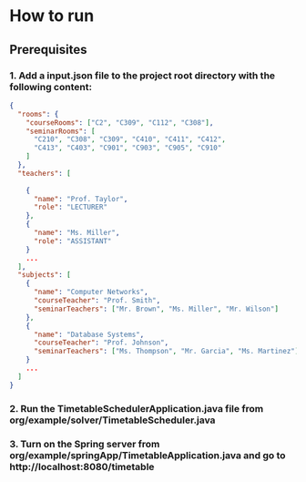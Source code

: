 # How to run

## Prerequisites

### 1. Add a input.json file to the project root directory with the following content:

```json
{
  "rooms": {
    "courseRooms": ["C2", "C309", "C112", "C308"],
    "seminarRooms": [
      "C210", "C308", "C309", "C410", "C411", "C412",
      "C413", "C403", "C901", "C903", "C905", "C910"
    ]
  },
  "teachers": [
    
    {
      "name": "Prof. Taylor",
      "role": "LECTURER"
    },
    {
      "name": "Ms. Miller",
      "role": "ASSISTANT"
    }
    ...
  ],
  "subjects": [
    {
      "name": "Computer Networks",
      "courseTeacher": "Prof. Smith",
      "seminarTeachers": ["Mr. Brown", "Ms. Miller", "Mr. Wilson"]
    },
    {
      "name": "Database Systems",
      "courseTeacher": "Prof. Johnson",
      "seminarTeachers": ["Ms. Thompson", "Mr. Garcia", "Ms. Martinez"]
    }
    ...
  ]
}
```

### 2. Run the TimetableSchedulerApplication.java file from org/example/solver/TimetableScheduler.java

### 3. Turn on the Spring server from org/example/springApp/TimetableApplication.java and go to http://localhost:8080/timetable
